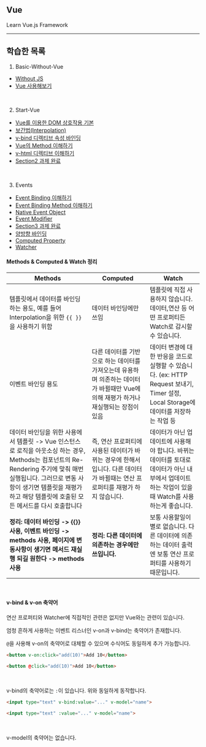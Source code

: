## Vue
Learn Vue.js Framework

---

## 학습한 목록


1. Basic-Without-Vue
- [Without JS](https://github.com/spacedustz/Vue/tree/main/1-Basic-Without-Vue/Without-Vue.md)
- [Vue 사용해보기](https://github.com/spacedustz/Vue/tree/main/1-Basic-Without-Vue/Vue-사용해보기.md)

<br>

2. Start-Vue
- [Vue를 이용한 DOM 상호작용 기본](https://github.com/spacedustz/Vue/tree/main/2-Start-Vue/Vue-DOM-상호작용.md)
- [보간법(Interpolation)](https://github.com/spacedustz/Vue/tree/main/2-Start-Vue/interpolation.md)
- [v-bind 디렉티브 속성 바인딩](https://github.com/spacedustz/Vue/tree/main/2-Start-Vue/v-bind.md)
- [Vue의 Method 이해하기](https://github.com/spacedustz/Vue/tree/main/2-Start-Vue/Vue-Method.md)
- [v-html 디렉티브 이해하기](https://github.com/spacedustz/Vue/tree/main/2-Start-Vue/v-html.md)
- [Section2 과제 완료](https://github.com/spacedustz/Vue/tree/main/2-Start-Vue/Assignment)

<br>

3. Events
- [Event Binding 이해하기](https://github.com/spacedustz/Vue/tree/main/3-Events/Event-Binding.md)
- [Event Binding Method 이해하기](https://github.com/spacedustz/Vue/tree/main/3-Events/Event-Binding-Function.md)
- [Native Event Object](https://github.com/spacedustz/Vue/tree/main/3-Events/Native-Event-Object.md)
- [Event Modifier](https://github.com/spacedustz/Vue/tree/main/3-Events/Event-Modifier.md)
- [Section3 과제 완료](https://github.com/spacedustz/Vue/tree/main/3-Events/Assignment)
- [양방향 바인딩](https://github.com/spacedustz/Vue/tree/main/3-Events/vmodel.md)
- [Computed Property](https://github.com/spacedustz/Vue/tree/main/3-Events/Computed-Property.md)
- [Watcher](https://github.com/spacedustz/Vue/tree/main/3-Events/Watcher.md)

#### Methods & Computed & Watch 정리

|Methods|Computed|Watch|
|---|---|---|
|템플릿에서 데이터를 바인딩 하는 용도, 예를 들어 Interpolation을 위한 `{{ }}`을 사용하기 위함|데이터 바인딩에만 쓰임|템플릿에 직접 사용하지 않습니다. 데이터,연산 등 어떤 프로퍼티든 Watch로 감시할 수 있습니다.|
|이벤트 바인딩 용도|다른 데이터를 기반으로 하는 데이터를 가져오는데 유용하며 의존하는 데이터가 바뀔때만 Vue에 의해 재평가 하거나 재실행되는 장점이 있음|데이터 변경에 대한 반응을 코드로 실행할 수 있습니다. (ex: HTTP Request 보내기, Timer 설정, Local Storage에 데이터를 저장하는 작업 등|
|데이터 바인딩을 위한 사용에서 템플릿 -> Vue 인스턴스로 로직을 아웃소싱 하는 경우, Methods는 컴포넌트의 Re-Rendering 주기에 맟춰 매번 실행됩니다. 그러므로 변동 사항이 생기면 템플릿을 재평가하고 해당 템플릿에 호출된 모든 메서드를 다시 호출합니다|즉, 연산 프로퍼티에 사용된 데이터가 바뀌는 경우에 한해서입니다. 다른 데이터가 바뀔때는 연산 프로퍼티를 재평가 하지 않습니다. |데이터가 아닌 업데이트에 사용해야 합니다. 바뀌는 데이터를 토대로 데이터가 아닌 내부에서 업데이트하는 작업이 있을때 Watch를 사용하는게 좋습니다.|
|**정리: 데이터 바인딩 -> {{}} 사용, 이벤트 바인딩 -> methods 사용, 페이지에 변동사항이 생기면 메서드 재실행 되길 원한다 -> methods 사용**|**정리: 다른 데이터에 의존하는 경우에만 쓰입니다.**|보통 사용할일이 별로 없습니다. 다른 데이터에 의존하는 데이터 출력엔 보통 연산 프로퍼티를 사용하기 때문입니다.|

<br>

#### v-bind & v-on 축약어

연산 프로퍼티와 Watcher에 직접적인 관련은 없지만 Vue와는 관련이 있습니다.

엄청 흔하게 사용하는 이벤트 리스너인  v-on과 v-bind는 축약어가 존재합니다.

`@`을 사용해 v-on의 축약어로 대체할 수 있으며 수식어도 동일하게 추가 가능합니다.

```html
<button v-on:click="add(10)">Add 10</button>

<button @click="add(10)">Add 10</button>
```

<br>

v-bind의 축약어로는 `:`이 있습니다. 위와 동일하게 동작합니다.

```html
<input type="text" v-bind:value="..." v-model="name">

<input type="text" :value="..." v-model="name">
```

<br>

v-model의 축약어는 없습니다.